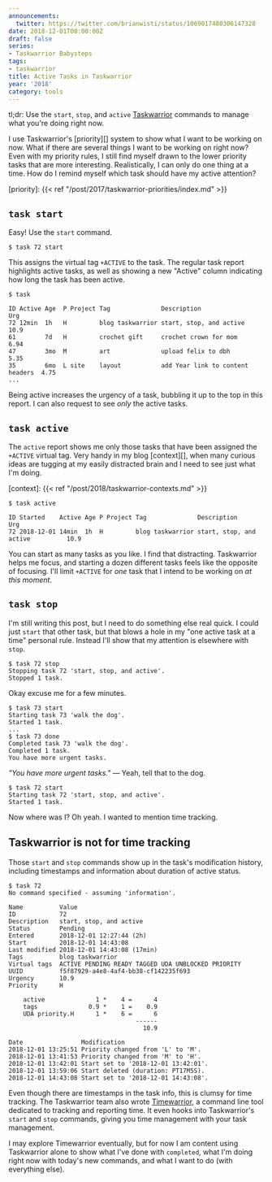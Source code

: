 ```yaml
---
announcements:
  twitter: https://twitter.com/brianwisti/status/1069017480306147328
date: 2018-12-01T00:00:00Z
draft: false
series:
- Taskwarrior Babysteps
tags:
- taskwarrior
title: Active Tasks in Taskwarrior
year: '2018'
category: tools
---
```


tl;dr: Use the `start`, `stop`, and `active` [Taskwarrior][] commands to manage what you're doing right now.

[Taskwarrior]: https://taskwarrior.org/
<!-- TEASER_END -->

I use Taskwarrior's [priority][] system to show what I want to be working on now. What if there are
several things I want to be working on right now? Even with my priority rules, I still find myself drawn to
the lower priority tasks that are more interesting. Realistically, I can only do one thing at a time. How do I
remind myself which task should have my active attention?

[priority]: {{< ref "/post/2017/taskwarrior-priorities/index.md" >}}

## `task start`

Easy! Use the `start` command.

    $ task 72 start

This assigns the virtual tag `+ACTIVE` to the task. The regular task report highlights active tasks, as well
as showing a new "Active" column indicating how long the task has been active.

    $ task

    ID Active Age  P Project Tag              Description                       Urg
    72 12min  1h   H         blog taskwarrior start, stop, and active           10.9
    61        7d   H         crochet gift     crochet crown for mom             6.94
    47        3mo  M         art              upload felix to dbh               5.35
    35        6mo  L site    layout           add Year link to content headers  4.75
    ...

Being active increases the urgency of a task, bubbling it up to the top in this report. I can also request to
see *only* the active tasks.

## `task active`

The `active` report shows me only those tasks that have been assigned the `+ACTIVE` virtual tag. Very handy in
my blog [context][], when many curious ideas are tugging at my easily distracted brain and I need to see just what
I'm doing.

[context]: {{< ref "/post/2018/taskwarrior-contexts.md" >}}

    $ task active

    ID Started    Active Age P Project Tag              Description                      Urg
    72 2018-12-01 14min  1h  H         blog taskwarrior start, stop, and active          10.9

You can start as many tasks as you like. I find that distracting. Taskwarrior helps me focus, and starting a
dozen different tasks feels like the opposite of focusing. I'll limit `+ACTIVE` for *one* task that I intend to
be working on *at this moment*.

## `task stop`

I'm still writing this post, but I need to do something else real quick. I could just `start` that other task,
but that blows a hole in my "one active task at a time" personal rule. Instead I'll show that my attention is
elsewhere with `stop`.

    $ task 72 stop
    Stopping task 72 'start, stop, and active'.
    Stopped 1 task.

Okay excuse me for a few minutes.

    $ task 73 start
    Starting task 73 'walk the dog'.
    Started 1 task.
    ...
    $ task 73 done
    Completed task 73 'walk the dog'.
    Completed 1 task.
    You have more urgent tasks.

*"You have more urgent tasks."* — Yeah, tell that to the dog.

    $ task 72 start
    Starting task 72 'start, stop, and active'.
    Started 1 task.

Now where was I? Oh yeah. I wanted to mention time tracking.

## Taskwarrior is not for time tracking

Those `start` and `stop` commands show up in the task's modification history, including timestamps and
information about duration of active status.

    $ task 72
    No command specified - assuming 'information'.

    Name          Value
    ID            72
    Description   start, stop, and active
    Status        Pending
    Entered       2018-12-01 12:27:44 (2h)
    Start         2018-12-01 14:43:08
    Last modified 2018-12-01 14:43:08 (17min)
    Tags          blog taskwarrior
    Virtual tags  ACTIVE PENDING READY TAGGED UDA UNBLOCKED PRIORITY
    UUID          f5f87929-a4e8-4af4-bb38-cf142235f693
    Urgency       10.9
    Priority      H

        active              1 *    4 =      4
        tags              0.9 *    1 =    0.9
        UDA priority.H      1 *    6 =      6
                                       ------
                                         10.9

    Date                Modification
    2018-12-01 13:25:51 Priority changed from 'L' to 'M'.
    2018-12-01 13:41:53 Priority changed from 'M' to 'H'.
    2018-12-01 13:42:01 Start set to '2018-12-01 13:42:01'.
    2018-12-01 13:59:06 Start deleted (duration: PT17M5S).
    2018-12-01 14:43:08 Start set to '2018-12-01 14:43:08'.

Even though there are timestamps in the task info, this is clumsy for time tracking. The Taskwarrior team also
wrote [Timewarrior][], a command line tool dedicated to tracking and reporting time. It even hooks into
Taskwarrior's `start` and `stop` commands, giving you time management with your task management.

I may explore Timewarrior eventually, but for now I am content using Taskwarrior alone to show what I've done
with `completed`, what I'm doing right now with today's new commands, and what I want to do (with everything
else).

[Timewarrior]: https://taskwarrior.org/docs/timewarrior


